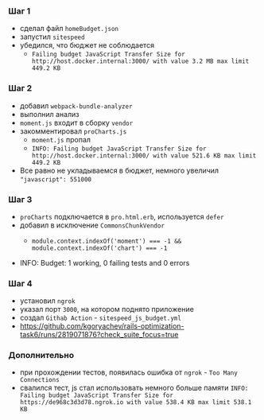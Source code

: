 ### Шаг 1

- сделал файл `homeBudget.json`
- запустил `sitespeed`
- убедился, что бюджет не соблюдается
  - `Failing budget JavaScript Transfer Size for http://host.docker.internal:3000/ with value 3.2 MB max limit 449.2 KB`

### Шаг 2

- добавил `webpack-bundle-analyzer`
- выполнил анализ
- `moment.js` входит в сборку `vendor`
- закомментировал `proCharts.js`
  - `moment.js` пропал
  - `INFO: Failing budget JavaScript Transfer Size for http://host.docker.internal:3000/ with value 521.6 KB max limit 449.2 KB`
- Все равно не укладываемся в бюджет, немного увеличил `"javascript": 551000`

### Шаг 3

- `proCharts` подключается в `pro.html.erb`, используется `defer`
- добавил в исключение `CommonsChunkVendor`
  - ```bigquery
    module.context.indexOf('moment') === -1 &&
    module.context.indexOf('chart') === -1
    ```
- INFO: Budget: 1 working, 0 failing tests and 0 errors

### Шаг 4

- установил `ngrok`
- указал порт `3000`, на котором поднято приложение
- создал `Githab Action` - `sitespeed_js_budget.yml`
- https://github.com/kgoryachev/rails-optimization-task6/runs/2819071876?check_suite_focus=true

### Дополнительно

- при прохождении тестов, появилась ошибка от `ngrok` - `Too Many Connections`
- свалился тест, js стал использовать немного больше памяти `INFO: Failing budget JavaScript Transfer Size for https://de968c3d3d78.ngrok.io with value 538.4 KB max limit 538.1 KB`
